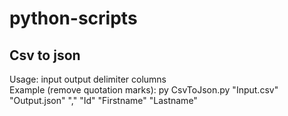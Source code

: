 # python-scripts

## Csv to json
Usage: input output delimiter columns \
Example (remove quotation marks):  py CsvToJson.py "Input.csv" "Output.json" "," "Id" "Firstname" "Lastname"
